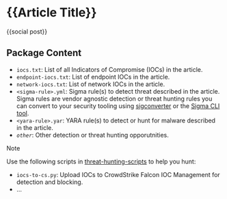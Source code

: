 # {{Article Title}}

{{social post}}

## Package Content
- `iocs.txt`: List of all Indicators of Compromise (IOCs) in the article.
- `endpoint-iocs.txt`: List of endpoint IOCs in the article.
- `network-iocs.txt`: List of network IOCs in the article.
- `<sigma-rule>.yml`: Sigma rule(s) to detect threat described in the article. Sigma rules are vendor agnostic detection or threat hunting rules you can convert to your security tooling using [sigconverter](https://sigconverter.io/) or the [Sigma CLI tool](https://github.com/SigmaHQ/sigma-cli/).
- `<yara-rule>.yar`: YARA rule(s) to detect or hunt for malware described in the article.
- *`other`*: Other detection or threat hunting opporutnities.

> [!NOTE]
> Use the following scripts in [threat-hunting-scripts](../../threat-hunting-scripts/) to help you hunt: 
> - `iocs-to-cs.py`: Upload IOCs to CrowdStrike Falcon IOC Management for detection and blocking. 
> - ...

